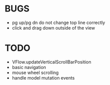 # BUGS

- pg up/pg dn do not change top line correctly
- click and drag down outside of the view



# TODO

- VFlow.updateVerticalScrollBarPosition
- basic navigation
- mouse wheel scrolling
- handle model mutation events
